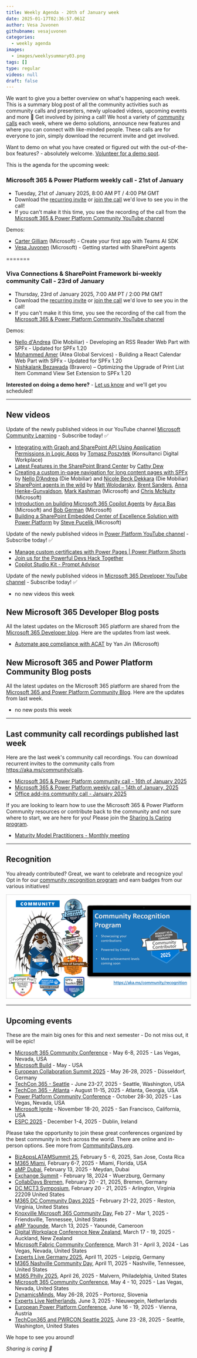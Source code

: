 ```yaml
---
title: Weekly Agenda - 20th of January week
date: 2025-01-17T02:36:57.061Z
author: Vesa Juvonen
githubname: vesajuvonen
categories:
  - weekly agenda
images:
  - images/weeklysummary03.png
tags: []
type: regular
videos: null
draft: false
---
```


We want to give you a better overview on what's happening each week. This is a summary blog post of all the community activities such as community calls and presenters, newly uploaded videos, upcoming events and more 🚀 
Get involved by joining a call! We host a variety of [community calls](https://aka.ms/community/calls) each week, where we demo solutions, announce new features and where you can connect with like-minded people. These calls are for everyone to join, simply download the recurrent invite and get involved. 

Want to demo on what you have created or figured out with the out-of-the-box features? - absolutely welcome. [Volunteer for a demo spot](https://aka.ms/community/request/demo).

This is the agenda for the upcoming week:

### Microsoft 365 & Power Platform weekly call - 21st of January

* Tuesday, 21st of January 2025, 8:00 AM PT / 4:00 PM GMT
* Download the [recurring invite](https://aka.ms/m365-dev-call) or [join the call](https://aka.ms/m365-dev-call-join) we'd love to see you in the call!
* If you can't make it this time, you see the recording of the call from the [Microsoft 365 & Power Platform Community YouTube channel](https://www.youtube.com/playlist?list=PLR9nK3mnD-OUQOW86tT5dkCRQAVGY7DlH)

Demos: 

* [Carter Gilliam](https://www.linkedin.com/in/r-carter-gilliam/) (Microsoft)  - Create your first app with Teams AI SDK
* [Vesa Juvonen](https://www.linkedin.com/in/vesajuvonen) (Microsoft) - Getting started with SharePoint agents

=======

### Viva Connections & SharePoint Framework bi-weekly community Call - 23rd of January

* Thursday, 23rd of January 2025, 7:00 AM PT / 2:00 PM GMT
* Download the [recurring invite](https://aka.ms/spdev-spfx-call) or [join the call](https://aka.ms/spdev-spfx-call-join) we'd love to see you in the call!
* If you can't make it this time, you see the recording of the call from the [Microsoft 365 & Power Platform Community YouTube channel](https://www.youtube.com/watch?v=gAqUr9wa2_0&list=PLR9nK3mnD-OURfm5Ypu-wK52cxBv_gXCA)

Demos:

* [Nello d'Andrea](https://www.linkedin.com/in/nello-d-andrea/overlay/photo/) (Die Mobiliar) - Developing an RSS Reader Web Part with SPFx - Updated for SPFx 1.20
* [Mohammed Amer](https://www.linkedin.com/in/mohammad3mer/) (Atea Global Services) - Building a React Calendar Web Part with SPFx  - Updated for SPFx 1.20
* [Nishkalank Bezawada](https://www.linkedin.com/in/nishkalankbezawada/) (Bravero) – Optimizing the Upgrade of Print List Item Command View Set Extension to SPFx 1.20


**Interested on doing a demo here?** - [Let us know](https://aka.ms/community/request/demo) and we'll get you scheduled!

---

## New videos 

Update of the newly published videos in our YouTube channel [Microsoft Community Learning](https://www.youtube.com/@MicrosoftCommunityLearning) - Subscribe today! ✅

* [Integrating with Graph and SharePoint API Using Application Permissions in Logic Apps](https://www.youtube.com/watch?v=zY0Mjoj5N18) by [Tomasz Poszytek](https://www.linkedin.com/in/tomaszposzytek/) (Konsultanci Digital Workplace)
* [Latest Features in the SharePoint Brand Center](https://www.youtube.com/watch?v=LoerLhc30O0) by [Cathy Dew](https://www.linkedin.com/in/cathyowendew/)
* [Creating a custom in-page navigation for long content pages with SPFx](https://www.youtube.com/watch?v=ghygdeM27k4) by [Nello D’Andrea](https://www.linkedin.com/in/nello-d-andrea) (Die Mobiliar) and [Nicole Beck Dekkara](https://www.linkedin.com/in/nicole-beck-dekkara) (Die Mobiliar)
* [SharePoint agents in the wild](https://www.youtube.com/watch?v=Px4dElX1yuo) by [Matt Wolodarsky](https://www.linkedin.com/in/matt-wolodarsky), [Brent Sanders](https://www.linkedin.com/in/brent-sanders-8b26089), [Anna Henke-Gunvaldson](https://www.linkedin.com/in/anna-henke-gunvaldson-44308a2), [Mark Kashman](https://www.linkedin.com/in/mark-kashman)  (Microsoft) and  [Chris McNulty](https://www.linkedin.com/in/cmcnulty) (Microsoft)
* [Introduction on building Microsoft 365 Copilot Agents](https://www.youtube.com/watch?v=ByU2NemgE0c) by [Ayca Bas](https://www.linkedin.com/in/aycabas)  (Microsoft) and [Bob German](https://www.linkedin.com/in/bgerman) (Microsoft)
* [Building a SharePoint Embedded Center of Excellence Solution with Power Platform](https://www.youtube.com/watch?v=XR6rvt84r0o) by [Steve Pucelik ](https://www.linkedin.com/in/stevepucelik)  (Microsoft)


Update of the newly published videos in [Power Platform YouTube channel](https://www.youtube.com/@mspowerplatform) - Subscribe today! ✅

* [Manage custom certificates with Power Pages | Power Platform Shorts](https://www.youtube.com/watch?v=noUdjtfUCkQ)
* [Join us for the Powerful Devs Hack Together](https://www.youtube.com/watch?v=4WjlEJpJQ9s)
* [Copilot Studio Kit - Prompt Advisor](https://www.youtube.com/watch?v=HY8V7tH-UHA)
  

Update of the newly published videos in [Microsoft 365 Developer YouTube channel](https://www.youtube.com/@Microsoft365Developer) - Subscribe today! ✅

* no new videos this week


## New Microsoft 365 Developer Blog posts

All the latest updates on the Microsoft 365 platform are shared from the [Microsoft 365 Developer blog](https://devblogs.microsoft.com/microsoft365dev/). Here are the updates from last week.

* [Automate app compliance with ACAT](https://devblogs.microsoft.com/microsoft365dev/automate-app-compliance-with-acat/) by Yan Jin (Microsoft)


## New Microsoft 365 and Power Platform Community Blog posts

All the latest updates on the Microsoft 365 platform are shared from the [Microsoft 365 and Power Platform Community Blog](https://pnp.github.io/blog/). Here are the updates from last week.

* no new posts this week

---

## Last community call recordings published last week

Here are the last week's community call recordings. You can download recurrent invites to the community calls from https://aka.ms/community/calls.

* [Microsoft 365 & Power Platform community call - 16th of January 2025](https://www.youtube.com/watch?v=ubM2kn6paLY)
* [Microsoft 365 & Power Platform weekly call – 14th of January, 2025](https://www.youtube.com/watch?v=RlMsKEnSfes)
* [Office add-ins community call - January 2025](https://www.youtube.com/watch?v=B5o4U-nLmAE)


If you are looking to learn how to use the Microsoft 365 & Power Platform Community resources or contribute back to the community and not sure where to start, we are here for you! Please join the [Sharing Is Caring program](https://pnp.github.io/sharing-is-caring/).

* [Maturity Model Practitioners - Monthly meeting](https://aka.ms/mm4m365/invite)

---

## Recognition

You already contributed? Great, we want to celebrate and recognize you! Opt in for our [community recognition program](https://pnp.github.io/recognitionprogram/) and earn badges from our various initiatives! 

![Community Recognition](../images/community-recognition-2025.png)

---

## Upcoming events

These are the main big ones for this and next semester - Do not miss out, it will be epic!

* [Microsoft 365 Community Conference](https://m365conf.com/#!/) - May 6-8, 2025 - Las Vegas, Nevada, USA
* [Microsoft Build](https://build.microsoft.com/) - May - USA
* [European Collaboration Summit 2025](https://collabsummit.eu/) - May 26-28, 2025 - Düsseldorf, Germany
* [TechCon 365 - Seattle](https://www.techcon365.com/Seattle/) - June 23-27, 2025 - Seattle, Washington, USA
* [TechCon 365 - Atlanta](https://techcon365.com/Atlanta/) - August 11-15, 2025 - Atlanta, Georgia, USA
* [Power Platform Community Conference](https://powerplatformconf.com/) - October 28-30, 2025 - Las Vegas, Nevada, USA
* [Microsoft Ignite](https://ignite.microsoft.com/) - November 18-20, 2025 - San Francisco, California, USA
* [ESPC 2025](https://www.sharepointeurope.com/) - December 1-4, 2025 - Dublin, Ireland

Please take the opportunity to join these great conferences organized by the best community in tech across the world. There are online and in-person options. See more from [CommunityDays.org](https://www.communitydays.org/).


* [BizAppsLATAMSummit 25](https://www.communitydays.org/event/2025-02-05/bizappslatamsummit-25), February 5 - 6, 2025,  San Jose, Costa Rica
* [M365 Miami](https://www.communitydays.org/event/2025-02-06/m365-miami), February 6-7, 2025 - Miami, Florida, USA
* [aMP Dubai](https://www.communitydays.org/event/2025-02-13/amp-dubai),  February 13, 2025 -  Meydan, Dubai
* [Exchange Summit](https://www.communitydays.org/event/2025-02-18/exchange-summit-2025) - February 18, 2024 - Wuerzburg, Germany
* [CollabDays Bremen](https://www.communitydays.org/event/2025-02-20/collabdays-bremen), February 20 - 21, 2025, Bremen, Germany
* [DC MCT3 Symposium](https://www.communitydays.org/event/2025-02-20/dc-mct3-symposium), February 20 - 21, 2025 - Arlington, Virginia 22209
United States
* [M365 DC Community Days 2025](https://www.communitydays.org/event/2025-02-21/m365-dc-community-days-2025) - February 21-22, 2025 - Reston, Virginia, United States
* [Knoxville Microsoft 365 Community Day](https://www.communitydays.org/event/2025-02-27/knoxville-microsoft-365-community-day), Feb 27 - Mar 1, 2025 - Friendsville, Tennessee, United States
* [aMP Yaounde](https://www.communitydays.org/event/2025-03-13/amp-yaounde), March 13, 2025 - Yaoundé, Cameroon
* [Digital Workplace Conference New Zealand](https://www.communitydays.org/event/2025-03-18/digital-workplace-conference-new-zealand), March 17 - 19, 2025 - Auckland, New Zealand
* [Microsoft Fabric Community Conference](https://www.communitydays.org/event/2025-03-31/microsoft-fabric-community-conference), March 31 - April 3, 2024 - Las Vegas, Nevada, United States
* [Experts Live Germany 2025](https://www.communitydays.org/event/2025-04-11/experts-live-germany-2025), April 11, 2025 - Leipzig, Germany
* [M365 Nashville Community Day](https://www.communitydays.org/event/2025-04-11/m365-nashville-community-day), April 11, 2025 - Nashville, Tennessee, United States
* [M365 Philly 2025](https://www.communitydays.org/event/2025-04-26/m365-philly-2025), April 26, 2025 - Malvern, Philadelphia, United States
* [Microsoft 365 Community Conference](https://www.communitydays.org/event/2025-05-04/microsoft-365-community-conference), May 4 - 10, 2025 - Las Vegas, Nevada, United States
* [DynamicsMinds](https://www.communitydays.org/event/2025-05-26/dynamicsminds-2025),  May 26-28, 2025 - Portoroz, Slovenia
* [Experts Live Netherlands](https://www.communitydays.org/event/2025-06-03/experts-live-netherlands), June 3, 2025 - Nieuwegein, Netherlands
* [European Power Platform Conference](https://www.communitydays.org/event/2025-06-16/european-power-platform-conference), June 16 - 19, 2025 - Vienna, Austria
* [TechCon365 and PWRCON Seattle 2025](https://www.communitydays.org/event/2025-06-23/techcon365-and-pwrcon-seattle-2025), June 23 -28, 2025 - Seattle, Washington, United States

We hope to see you around!

_Sharing is caring 🧡_
